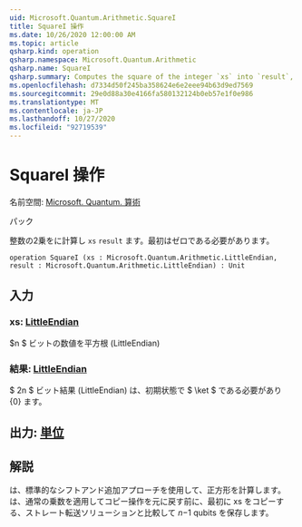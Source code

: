 ```yaml
---
uid: Microsoft.Quantum.Arithmetic.SquareI
title: SquareI 操作
ms.date: 10/26/2020 12:00:00 AM
ms.topic: article
qsharp.kind: operation
qsharp.namespace: Microsoft.Quantum.Arithmetic
qsharp.name: SquareI
qsharp.summary: Computes the square of the integer `xs` into `result`, which must be zero initially.
ms.openlocfilehash: d7334d50f245ba358624e6e2eee94b63d9ed7569
ms.sourcegitcommit: 29e0d88a30e4166fa580132124b0eb57e1f0e986
ms.translationtype: MT
ms.contentlocale: ja-JP
ms.lasthandoff: 10/27/2020
ms.locfileid: "92719539"
---
```

# <a name="squarei-operation"></a>SquareI 操作

名前空間: [Microsoft. Quantum. 算術](xref:Microsoft.Quantum.Arithmetic)

パック [](https://nuget.org/packages/)


整数の2乗をに計算し `xs` `result` ます。最初はゼロである必要があります。

```qsharp
operation SquareI (xs : Microsoft.Quantum.Arithmetic.LittleEndian, result : Microsoft.Quantum.Arithmetic.LittleEndian) : Unit
```


## <a name="input"></a>入力

### <a name="xs--littleendian"></a>xs: [LittleEndian](xref:Microsoft.Quantum.Arithmetic.LittleEndian)

$n $ ビットの数値を平方根 (LittleEndian)


### <a name="result--littleendian"></a>結果: [LittleEndian](xref:Microsoft.Quantum.Arithmetic.LittleEndian)

$ 2n $ ビット結果 (LittleEndian) は、初期状態で $ \ket $ である必要があり {0} ます。



## <a name="output--unit"></a>出力: [単位](xref:microsoft.quantum.lang-ref.unit)



## <a name="remarks"></a>解説

は、標準的なシフトアンド追加アプローチを使用して、正方形を計算します。 は、通常の乗数を適用してコピー操作を元に戻す前に、最初に xs をコピーする、ストレート転送ソリューションと比較して $n-$1 qubits を保存します。